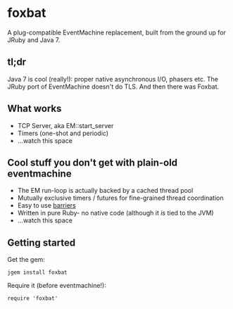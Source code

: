 # foxbat

A plug-compatible EventMachine replacement, built from the ground up for JRuby and Java 7.

## tl;dr

Java 7 is cool (really!): proper native asynchronous I/O, phasers etc. The JRuby port of EventMachine doesn't do TLS. And then there was Foxbat.

## What works

* TCP Server, aka EM::start_server
* Timers (one-shot and periodic)
* ...watch this space

## Cool stuff you don't get with plain-old eventmachine

* The EM run-loop is actually backed by a cached thread pool
* Mutually exclusive timers / futures for fine-grained thread coordination
* Easy to use [barriers](http://tinyurl.com/7rf9bqj)
* Written in pure Ruby- no native code (although it *is* tied to the JVM)
* ...watch this space

## Getting started

Get the gem:

    jgem install foxbat

Require it (before eventmachine!):

    require 'foxbat'
